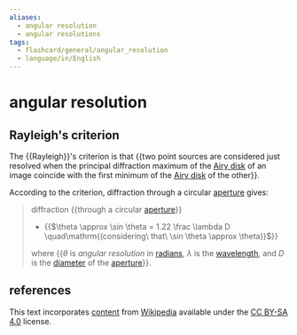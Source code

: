 ```yaml
---
aliases:
  - angular resolution
  - angular resolutions
tags:
  - flashcard/general/angular_resolution
  - language/in/English
---
```


# angular resolution

## Rayleigh's criterion

The {{Rayleigh}}'s criterion is that {{two point sources are considered just resolved when the principal diffraction maximum of the [Airy disk](Airy%20disk.md) of an image coincide with the first minimum of the [Airy disk](Airy%20disk.md) of the other}}. <!--SR:!2025-02-17,500,330!2025-10-30,549,250-->

According to the criterion, diffraction through a circular [aperture](aperture.md) gives:

> diffraction {{through a circular [aperture](aperture.md)}}
>
> - {{$\theta \approx \sin \theta = 1.22 \frac \lambda D \quad\mathrm{(considering\ that\ \sin \theta \approx \theta)}$}}
>
> where {{_θ_ is _angular resolution_ in [radians](radian.md), _λ_ is the [wavelength](wavelength.md), and _D_ is the [diameter](diameter.md) of the [aperture](aperture.md)}}. <!--SR:!2025-02-20,503,330!2025-01-08,247,270!2025-07-14,591,310-->

## references

This text incorporates [content](https://en.wikipedia.org/wiki/angular_resolution) from [Wikipedia](Wikipedia.md) available under the [CC BY-SA 4.0](https://creativecommons.org/licenses/by-sa/4.0/) license.
